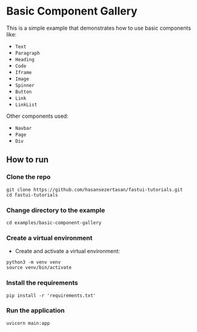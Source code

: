# Basic Component Gallery

This is a simple example that demonstrates how to use basic components like:

- `Text`
- `Paragraph`
- `Heading`
- `Code`
- `Iframe`
- `Image`
- `Spinner`
- `Button`
- `Link`
- `LinkList`

Other components used:

- `Navbar`
- `Page`
- `Div`

## How to run

### Clone the repo

```shell
git clone https://github.com/hasansezertasan/fastui-tutorials.git
cd fastui-tutorials
```

### Change directory to the example

```shell
cd examples/basic-component-gallery
```

### Create a virtual environment

- Create and activate a virtual environment:

```shell
python3 -m venv venv
source venv/bin/activate
```

### Install the requirements

```shell
pip install -r 'requirements.txt'
```

### Run the application

```shell
uvicorn main:app
```
